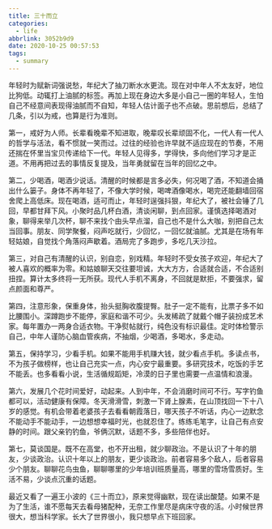 ```yaml
---
title: 三十而立
categories:
  - life
abbrlink: 3052b9d9
date: 2020-10-25 00:57:53
tags:
  - summary
---
```


年轻时为赋新词强说愁，年纪大了抽刀断水水更流。现在对中年人不太友好，地位比狗低。动辄打上油腻的标签。再加上现在身边大多是小自己一圈的年轻人，生怕自己不经意间表现得油腻而不自知，年轻人估计面子也不点破。思前想后，总结了几条，引以为戒，也算是行为准则。

第一，戒好为人师。长辈看晚辈不知进取，晚辈叹长辈顽固不化，一代人有一代人的哲学与活法，看不惯就一笑而过。过往的经验也许早就不适应现在的节奏，不用还揣在怀里当宝贝传递给下一代。年轻人见得多，学得快，多向他们学习才是正道。不用再把过去的事情反复提及，当年勇就留在当年的回忆之中。

第二，少喝酒，喝酒少说话。清醒的时候都是言多必失，何况喝了酒，不知道会捅出什么篓子。身体不再年轻了，不像大学时候，喝啤酒像喝水，喝完还能翻墙回宿舍爬上高低床。现在喝酒，适可而止，年轻时逞强抖狠，年纪大了，被社会锤了几回，早都甘拜下风。小聚时品几杯白酒，清谈闲聊，到点回家。谨慎选择喝酒对象，聊得来举几次杯，聊不来找个由头早点溜，自己也不是什么大咖，别把自己太当回事。朋友、同学聚餐，闷声吃就行，少回忆，一回忆就油腻。尤其是在场有年轻姑娘，自觉找个角落闷声歇着。酒局完了多跑步，多吃几天沙拉。

第三，对自己有清醒的认识，别自恋，别戏精。年轻时不受女孩子欢迎，年纪大了被人喜欢的概率为零。和姑娘聊天交往要坦诚，大大方方，合适就合适，不合适别扭捏。算计太多终将一无所获。现代人手机不离身，不回就是默拒，不要强求，留点颜面和尊严。

第四，注意形象，保重身体，抬头挺胸收腹提臀。肚子一定不能有，比票子多不如比腰围小。深蹲跑步不能停，家庭和谐不可少。头发稀疏了就戴个帽子装扮成艺术家。每年置办一两身合适衣物。干净熨帖就行，纯色没有标识最佳。定时体检警示自己，中年人谨防心脑血管疾病，不抽烟，少喝酒，多喝水，多走动。

第五，保持学习，少看手机。如果不能用手机赚大钱，就少看点手机。多读点书，不为孩子做榜样，也让自己充实一点，内心安宁最重要。多研究技术，吃饭的手艺不能丢。也多看看小说，生活循规蹈矩，冷漠的日子里也需要一点温情和浪漫。

第六，发展几个花时间爱好，动起来。人到中年，不会消磨时间可不行。写字钓鱼都可以，活动健康有保障。冬天滑滑雪，刺激一下肾上腺素，在山顶找回一下十八岁的感觉。有机会带着老婆孩子去看看朝霞落日，哪天孩子不听话，内心一边默念不能动手不能动手，一边想想幸福时光，也就忍住了。练练毛笔字，让自己有点安静的时间。跟父亲钓钓鱼，爷俩沉默，话题不多，多些陪伴也好。

第七，莫谈国是。既不在高堂，也不开出租，就少聊政治。不是认识了十年的朋友，少谈政治。认识十年以上的朋友，更少谈政治。前者容易多个敌人，后者容易少个朋友。聊聊花鸟虫鱼，聊聊哪里的少年培训班质量高，哪里的雪场雪质好。生活不易，少谈点沉重的话题。

最近又看了一遍王小波的《三十而立》，原来觉得幽默，现在读出酸楚。如果不是为了生活，谁不愿每天去看母猪配种，无奈工作里尽是病床守夜的活。小时候世界很大，想当科学家。长大了世界很小，我只想早点下班回家。
